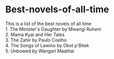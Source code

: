 # Best-novels-of-all-time
This is a list of the best novels of all time\
     1. The Minister's Daughter by Mwangi Ruheni\
     2. Mama Kyai and Her Tales\
     3. The Zahir by Paulo Coelho\
     4. The Songs of Lawino by Okot p'Bitek\
     5. Unbowed by Wangari Maathai
    
